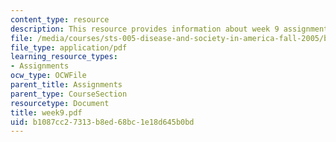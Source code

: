 ```yaml
---
content_type: resource
description: This resource provides information about week 9 assignments.
file: /media/courses/sts-005-disease-and-society-in-america-fall-2005/b1087cc27313b8ed68bc1e18d645b0bd_week9.pdf
file_type: application/pdf
learning_resource_types:
- Assignments
ocw_type: OCWFile
parent_title: Assignments
parent_type: CourseSection
resourcetype: Document
title: week9.pdf
uid: b1087cc2-7313-b8ed-68bc-1e18d645b0bd
---
```

